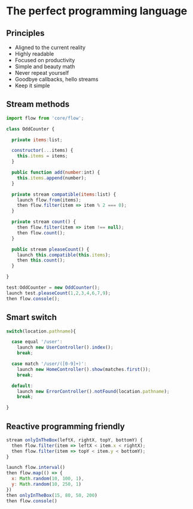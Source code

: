 # The perfect programming language

## Principles
* Aligned to the current reality
* Highly readable
* Focused on productivity
* Simple and beauty math
* Never repeat yourself
* Goodbye callbacks, hello streams
* Keep it simple

## Stream methods
```javascript
import flow from 'core/flow';

class OddCounter {

  private items:list;

  constructor(...items) {
    this.items = items;
  }

  public function add(number:int) {
    this.items.append(number);
  }

  private stream compatible(items:list) {
    launch flow.from(items);
    then flow.filter(item => item % 2 === 0);
  }

  private stream count() {
    then flow.filter(item => item !== null);
    then flow.count();
  }

  public stream pleaseCount() {
    launch this.compatible(this.items);
    then this.count();
  }

}

test:OddCounter = new OddCounter();
launch test.pleaseCount(1,2,3,4,6,7,9);
then flow.console();
```

## Smart switch
```javascript
switch(location.pathname){

  case equal '/user':
    launch new UserController().index();
    break;

  case match '/user/([0-9]+)':
    launch new HomeController().show(matches.first());
    break;

  default:
    launch new ErrorController().notFound(location.pathname);
    break;

}
```

## Reactive programming friendly
```javascript
stream onlyInTheBox(leftX, rightX, topY, bottomY) {
  then flow.filter(item => leftX < item.x < rightX);
  then flow.filter(item => topY < item.y < bottomY);
}

launch flow.interval()
then flow.map(() => {
  x: Math.random(10, 100, 1),
  y: Math.random(10, 250, 1)
})
then onlyInTheBox(15, 80, 50, 200)
then flow.console()
```
